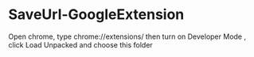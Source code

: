 # SaveUrl-GoogleExtension
Open chrome, type chrome://extensions/ then turn on Developer Mode , click Load Unpacked and choose this folder
